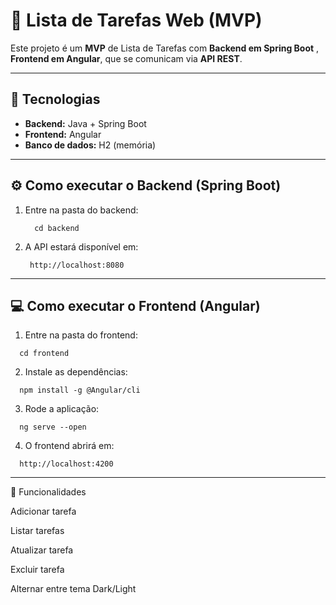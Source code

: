 # 📝 Lista de Tarefas Web (MVP)

Este projeto é um **MVP** de Lista de Tarefas com **Backend em Spring Boot** , **Frontend em Angular**, que se comunicam via **API REST**.

---

## 🚀 Tecnologias
- **Backend:** Java + Spring Boot
- **Frontend:** Angular
- **Banco de dados:** H2 (memória)

---

## ⚙️ Como executar o Backend (Spring Boot)

1. Entre na pasta do backend:
   ```
     cd backend
   ```
2. A API estará disponível em:
   ```
    http://localhost:8080

---

## 💻 Como executar o Frontend (Angular)

1. Entre na pasta do frontend:
```
  cd frontend
```

2. Instale as dependências:
```
  npm install -g @Angular/cli
```

3. Rode a aplicação:
```
  ng serve --open
```

4. O frontend abrirá em:
```
  http://localhost:4200
```

---

📌 Funcionalidades

Adicionar tarefa

Listar tarefas

Atualizar tarefa

Excluir tarefa

Alternar entre tema Dark/Light
